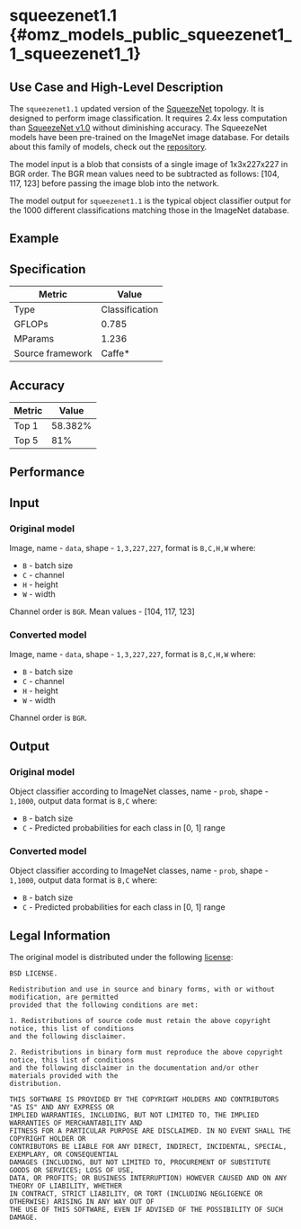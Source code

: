 # squeezenet1.1 {#omz_models_public_squeezenet1_1_squeezenet1_1}

## Use Case and High-Level Description

The `squeezenet1.1` updated version of the [SqueezeNet](https://arxiv.org/abs/1602.07360) topology. It is designed to perform image classification.  It requires 2.4x less computation than [SqueezeNet v1.0](../squeezenet1.0/squeezenet1.0.md) without diminishing accuracy. The SqueezeNet models have been pre-trained on the ImageNet image database. For details about this family of models, check out the [repository](https://github.com/forresti/SqueezeNet).

The model input is a blob that consists of a single image of 1x3x227x227 in BGR order. The BGR mean values need to be subtracted as follows: [104, 117, 123] before passing the image blob into the network.

The model output for `squeezenet1.1` is the typical object classifier output for the 1000 different classifications matching those in the ImageNet database.

## Example

## Specification

| Metric            | Value         |
|-------------------|---------------|
| Type              | Classification|
| GFLOPs            | 0.785         |
| MParams           | 1.236         |
| Source framework  | Caffe\*         |

## Accuracy

| Metric | Value |
| ------ | ----- |
| Top 1  | 58.382%|
| Top 5  | 81%    |

## Performance

## Input

### Original model

Image, name - `data`, shape - `1,3,227,227`, format is `B,C,H,W` where:

- `B` - batch size
- `C` - channel
- `H` - height
- `W` - width

Channel order is `BGR`.
Mean values - [104, 117, 123]

### Converted model

Image, name - `data`, shape - `1,3,227,227`, format is `B,C,H,W` where:

- `B` - batch size
- `C` - channel
- `H` - height
- `W` - width

Channel order is `BGR`.

## Output

### Original model

Object classifier according to ImageNet classes, name - `prob`, shape - `1,1000`, output data format is `B,C` where:

- `B` - batch size
- `C` - Predicted probabilities for each class in  [0, 1] range

### Converted model

Object classifier according to ImageNet classes, name - `prob`, shape - `1,1000`, output data format is `B,C` where:

- `B` - batch size
- `C` - Predicted probabilities for each class in  [0, 1] range

## Legal Information

The original model is distributed under the following
[license](https://raw.githubusercontent.com/forresti/SqueezeNet/master/LICENSE):

```
BSD LICENSE.

Redistribution and use in source and binary forms, with or without modification, are permitted
provided that the following conditions are met:

1. Redistributions of source code must retain the above copyright notice, this list of conditions
and the following disclaimer.

2. Redistributions in binary form must reproduce the above copyright notice, this list of conditions
and the following disclaimer in the documentation and/or other materials provided with the
distribution.

THIS SOFTWARE IS PROVIDED BY THE COPYRIGHT HOLDERS AND CONTRIBUTORS "AS IS" AND ANY EXPRESS OR
IMPLIED WARRANTIES, INCLUDING, BUT NOT LIMITED TO, THE IMPLIED WARRANTIES OF MERCHANTABILITY AND
FITNESS FOR A PARTICULAR PURPOSE ARE DISCLAIMED. IN NO EVENT SHALL THE COPYRIGHT HOLDER OR
CONTRIBUTORS BE LIABLE FOR ANY DIRECT, INDIRECT, INCIDENTAL, SPECIAL, EXEMPLARY, OR CONSEQUENTIAL
DAMAGES (INCLUDING, BUT NOT LIMITED TO, PROCUREMENT OF SUBSTITUTE GOODS OR SERVICES; LOSS OF USE,
DATA, OR PROFITS; OR BUSINESS INTERRUPTION) HOWEVER CAUSED AND ON ANY THEORY OF LIABILITY, WHETHER
IN CONTRACT, STRICT LIABILITY, OR TORT (INCLUDING NEGLIGENCE OR OTHERWISE) ARISING IN ANY WAY OUT OF
THE USE OF THIS SOFTWARE, EVEN IF ADVISED OF THE POSSIBILITY OF SUCH DAMAGE.
```
